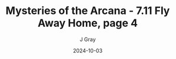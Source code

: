 ---
title: 'Mysteries of the Arcana - 7.11 Fly Away Home, page 4'
alt: 'Mysteries of the Arcana'
date: '2024-10-03'
author: 'J Gray'
artist: 'Keira'
---